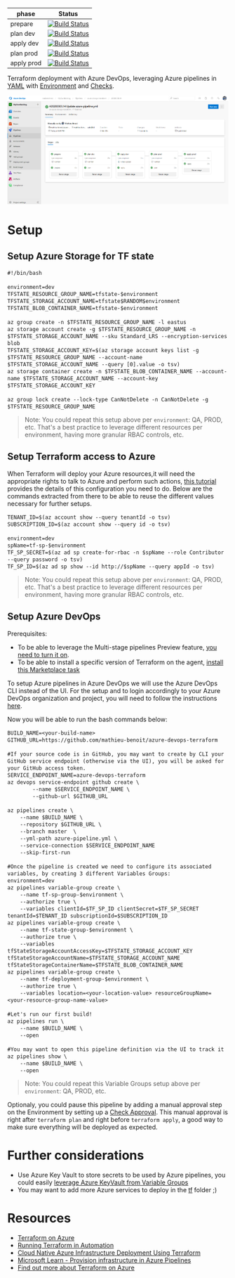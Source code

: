 | phase | Status |
|--------|--------|
| prepare |[![Build Status](https://dev.azure.com/mabenoit-ms/MyOwnBacklog/_apis/build/status/azure-devops-terraform?branchName=master&stageName=prepare)](https://dev.azure.com/mabenoit-ms/MyOwnBacklog/_build/latest?definitionId=113&branchName=master)|
| plan dev |[![Build Status](https://dev.azure.com/mabenoit-ms/MyOwnBacklog/_apis/build/status/azure-devops-terraform?branchName=master&stageName=plan%20dev)](https://dev.azure.com/mabenoit-ms/MyOwnBacklog/_build/latest?definitionId=113&branchName=master)|
| apply dev |[![Build Status](https://dev.azure.com/mabenoit-ms/MyOwnBacklog/_apis/build/status/azure-devops-terraform?branchName=master&stageName=apply%20dev)](https://dev.azure.com/mabenoit-ms/MyOwnBacklog/_build/latest?definitionId=113&branchName=master)|
| plan prod |[![Build Status](https://dev.azure.com/mabenoit-ms/MyOwnBacklog/_apis/build/status/azure-devops-terraform?branchName=master&stageName=plan%20prod)](https://dev.azure.com/mabenoit-ms/MyOwnBacklog/_build/latest?definitionId=113&branchName=master)|
| apply prod |[![Build Status](https://dev.azure.com/mabenoit-ms/MyOwnBacklog/_apis/build/status/azure-devops-terraform?branchName=master&stageName=apply%20prod)](https://dev.azure.com/mabenoit-ms/MyOwnBacklog/_build/latest?definitionId=113&branchName=master)|

Terraform deployment with Azure DevOps, leveraging Azure pipelines in [YAML](http://aka.ms/yaml) with [Environment](https://docs.microsoft.com/azure/devops/pipelines/yaml-schema#environment) and [Checks](https://docs.microsoft.com/azure/devops/pipelines/process/checks).

![Azure pipeline](/azure-pipeline.png)

# Setup

## Setup Azure Storage for TF state

```
#!/bin/bash

environment=dev
TFSTATE_RESOURCE_GROUP_NAME=tfstate-$environment
TFSTATE_STORAGE_ACCOUNT_NAME=tfstate$RANDOM$environment
TFSTATE_BLOB_CONTAINER_NAME=tfstate-$environment

az group create -n $TFSTATE_RESOURCE_GROUP_NAME -l eastus
az storage account create -g $TFSTATE_RESOURCE_GROUP_NAME -n $TFSTATE_STORAGE_ACCOUNT_NAME --sku Standard_LRS --encryption-services blob
TFSTATE_STORAGE_ACCOUNT_KEY=$(az storage account keys list -g $TFSTATE_RESOURCE_GROUP_NAME --account-name $TFSTATE_STORAGE_ACCOUNT_NAME --query [0].value -o tsv)
az storage container create -n $TFSTATE_BLOB_CONTAINER_NAME --account-name $TFSTATE_STORAGE_ACCOUNT_NAME --account-key $TFSTATE_STORAGE_ACCOUNT_KEY

az group lock create --lock-type CanNotDelete -n CanNotDelete -g $TFSTATE_RESOURCE_GROUP_NAME
```

> Note: You could repeat this setup above per `environment`: QA, PROD, etc. That's a best practice to leverage different resources per environment, having more granular RBAC controls, etc.

## Setup Terraform access to Azure

When Terraform will deploy your Azure resources,it will need the appropriate rights to talk to Azure and perform such actions, [this tutorial](https://docs.microsoft.com/azure/virtual-machines/linux/terraform-install-configure) provides the details of this configuration you need to do. Below are the commands extracted from there to be able to reuse the different values necessary for further setups.

```
TENANT_ID=$(az account show --query tenantId -o tsv)
SUBSCRIPTION_ID=$(az account show --query id -o tsv)

environment=dev
spName=tf-sp-$environment
TF_SP_SECRET=$(az ad sp create-for-rbac -n $spName --role Contributor --query password -o tsv)
TF_SP_ID=$(az ad sp show --id http://$spName --query appId -o tsv)
```

> Note: You could repeat this setup above per `environment`: QA, PROD, etc. That's a best practice to leverage different resources per environment, having more granular RBAC controls, etc.

## Setup Azure DevOps

Prerequisites:
- To be able to leverage the Multi-stage pipelines Preview feature, [you need to turn it on](https://docs.microsoft.com/azure/devops/pipelines/process/stages).
- To be able to install a specific version of Terraform on the agent, [install this Marketplace task](https://marketplace.visualstudio.com/items?itemName=ms-devlabs.custom-terraform-tasks)

To setup Azure pipelines in Azure DevOps we will use the Azure DevOps CLI instead of the UI. For the setup and to login accordingly to your Azure DevOps organization and project, you will need to follow the instructions [here](https://docs.microsoft.com/azure/devops/cli/get-started?view=azure-devops).

Now you will be able to run the bash commands below:
```
BUILD_NAME=<your-build-name>
GITHUB_URL=https://github.com/mathieu-benoit/azure-devops-terraform

#If your source code is in GitHub, you may want to create by CLI your GitHub service endpoint (otherwise via the UI), you will be asked for your GitHub access token.
SERVICE_ENDPOINT_NAME=azure-devops-terraform
az devops service-endpoint github create \
        --name $SERVICE_ENDPOINT_NAME \
        --github-url $GITHUB_URL

az pipelines create \
    --name $BUILD_NAME \
    --repository $GITHUB_URL \
    --branch master  \
    --yml-path azure-pipeline.yml \
    --service-connection $SERVICE_ENDPOINT_NAME
    --skip-first-run

#Once the pipeline is created we need to configure its associated variables, by creating 3 different Variables Groups:
environment=dev
az pipelines variable-group create \
	--name tf-sp-group-$environment \
	--authorize true \
	--variables clientId=$TF_SP_ID clientSecret=$TF_SP_SECRET tenantId=$TENANT_ID subscriptionId=$SUBSCRIPTION_ID
az pipelines variable-group create \
	--name tf-state-group-$environment \
	--authorize true \
	--variables tfStateStorageAccountAccessKey=$TFSTATE_STORAGE_ACCOUNT_KEY tfStateStorageAccountName=$TFSTATE_STORAGE_ACCOUNT_NAME tfStateStorageContainerName=$TFSTATE_BLOB_CONTAINER_NAME
az pipelines variable-group create \
	--name tf-deployment-group-$environment \
	--authorize true \
	--variables location=<your-location-value> resourceGroupName=<your-resource-group-name-value>

#Let's run our first build!
az pipelines run \
    --name $BUILD_NAME \
    --open

#You may want to open this pipeline definition via the UI to track it
az pipelines show \
    --name $BUILD_NAME \
    --open
```

> Note: You could repeat this Variable Groups setup above per `environment`: QA, PROD, etc.

Optionaly, you could pause this pipeline by adding a manual approval step on the Environment by setting up a [Check Approval](https://docs.microsoft.com/azure/devops/pipelines/process/checks#approvals). This manual approval is right after `terraform plan` and right before `terraform apply`, a good way to make sure everything will be deployed as expected.

# Further considerations

- Use Azure Key Vault to store secrets to be used by Azure pipelines, you could easily [leverage Azure KeyVault from Variable Groups](https://docs.microsoft.com/azure/devops/pipelines/library/variable-groups?view=azure-devops&tabs=yaml#link-secrets-from-an-azure-key-vault)
- You may want to add more Azure services to deploy in the [tf](/tf) folder ;)

# Resources

- [Terraform on Azure](https://docs.microsoft.com/azure/terraform)
- [Running Terraform in Automation
](https://learn.hashicorp.com/terraform/development/running-terraform-in-automation)
- [Cloud Native Azure Infrastructure Deployment Using Terraform](https://www.hashicorp.com/resources/cloud-native-azure-infrastructure-deployment-using-terraform)
- [Microsoft Learn - Provision infrastructure in Azure Pipelines](https://docs.microsoft.com/learn/modules/provision-infrastructure-azure-pipelines/)
- [Find out more about Terraform on Azure](https://cloudblogs.microsoft.com/opensource/tag/terraform)
